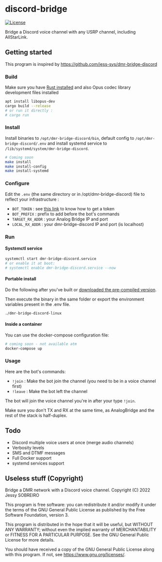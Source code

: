 # discord-bridge

[![License](https://img.shields.io/badge/License-GPLv3-blue?style=for-the-badge)](https://www.gnu.org/licenses/gpl-3.0)

Bridge a Discord voice channel with any USRP channel, including AllStarLink.

## Getting started

This program is inspired by <https://github.com/jess-sys/dmr-bridge-discord>

### Build

Make sure you have [Rust installed](https://rustup.rs/) and also Opus codec library development files installed

```bash
apt install libopus-dev
cargo build --release
# or run it directly :
# cargo run
```

### Install

Install binaries to `/opt/dmr-bridge-discord/bin`, default config to `/opt/dmr-bridge-discord/.env` and install systemd service to `/lib/systemd/system/dmr-bridge-discord`.

```bash
# Coming soon
make install
make install-config
make install-systemd
```

### Configure

Edit the `.env` (the same directory or in /opt/dmr-bridge-discord) file to reflect your infrastructure :

* `BOT_TOKEN` : see [this link](https://github.com/reactiflux/discord-irc/wiki/Creating-a-discord-bot-&-getting-a-token) to know how to get a token
* `BOT_PREFIX` : prefix to add before the bot's commands
* `TARGET_RX_ADDR` : your Analog Bridge IP and port
* `LOCAL_RX_ADDR` : your dmr-bridge-discord IP and port (is localhost)

### Run

#### Systemctl service

```bash
systemctl start dmr-bridge-discord.service
# or enable it at boot:
# systemctl enable dmr-bridge-discord.service --now
```

#### Portable install

Do the following after you've built or [downloaded the pre-compiled version](https://github.com/jess-sys/dmr-bridge-discord/releases).

Then execute the binary in the same folder or export the environment variables present in the .env file.

```bash
./dmr-bridge-discord-linux
```

#### Inside a container

You can use the docker-compose configuration file:

```bash
# coming soon - not available atm
docker-compose up
```

### Usage

Here are the bot's commands:

* `!join` : Make the bot join the channel (you need to be in a voice channel first)
* `!leave` : Make the bot left the channel

The bot will join the voice channel you're in after your type `!join`.

Make sure you don't TX and RX at the same time, as AnalogBridge and the rest of the stack is half-duplex.

## Todo

* Discord multiple voice users at once (merge audio channels)
* Verbosity levels
* SMS and DTMF messages
* Full Docker support
* systemd services support

## Useless stuff (Copyright)

Bridge a DMR network with a Discord voice channel.
Copyright (C) 2022 Jessy SOBREIRO

This program is free software: you can redistribute it and/or modify
it under the terms of the GNU General Public License as published by
the Free Software Foundation, version 3.

This program is distributed in the hope that it will be useful,
but WITHOUT ANY WARRANTY; without even the implied warranty of
MERCHANTABILITY or FITNESS FOR A PARTICULAR PURPOSE.  See the
GNU General Public License for more details.

You should have received a copy of the GNU General Public License
along with this program.  If not, see <https://www.gnu.org/licenses/>.
